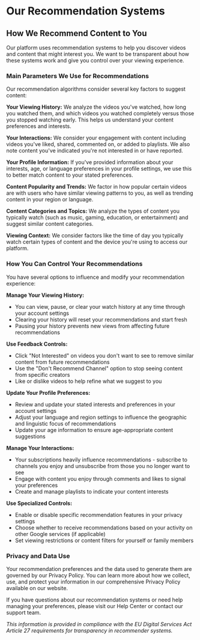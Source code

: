 # Our Recommendation Systems

## How We Recommend Content to You

Our platform uses recommendation systems to help you discover videos and content that might interest you. We want to be transparent about how these systems work and give you control over your viewing experience.

### Main Parameters We Use for Recommendations

Our recommendation algorithms consider several key factors to suggest content:

**Your Viewing History:** We analyze the videos you've watched, how long you watched them, and which videos you watched completely versus those you stopped watching early. This helps us understand your content preferences and interests.

**Your Interactions:** We consider your engagement with content including videos you've liked, shared, commented on, or added to playlists. We also note content you've indicated you're not interested in or have reported.

**Your Profile Information:** If you've provided information about your interests, age, or language preferences in your profile settings, we use this to better match content to your stated preferences.

**Content Popularity and Trends:** We factor in how popular certain videos are with users who have similar viewing patterns to you, as well as trending content in your region or language.

**Content Categories and Topics:** We analyze the types of content you typically watch (such as music, gaming, education, or entertainment) and suggest similar content categories.

**Viewing Context:** We consider factors like the time of day you typically watch certain types of content and the device you're using to access our platform.

### How You Can Control Your Recommendations

You have several options to influence and modify your recommendation experience:

**Manage Your Viewing History:**
- You can view, pause, or clear your watch history at any time through your account settings
- Clearing your history will reset your recommendations and start fresh
- Pausing your history prevents new views from affecting future recommendations

**Use Feedback Controls:**
- Click "Not Interested" on videos you don't want to see to remove similar content from future recommendations
- Use the "Don't Recommend Channel" option to stop seeing content from specific creators
- Like or dislike videos to help refine what we suggest to you

**Update Your Profile Preferences:**
- Review and update your stated interests and preferences in your account settings
- Adjust your language and region settings to influence the geographic and linguistic focus of recommendations
- Update your age information to ensure age-appropriate content suggestions

**Manage Your Interactions:**
- Your subscriptions heavily influence recommendations - subscribe to channels you enjoy and unsubscribe from those you no longer want to see
- Engage with content you enjoy through comments and likes to signal your preferences
- Create and manage playlists to indicate your content interests

**Use Specialized Controls:**
- Enable or disable specific recommendation features in your privacy settings
- Choose whether to receive recommendations based on your activity on other Google services (if applicable)
- Set viewing restrictions or content filters for yourself or family members

### Privacy and Data Use

Your recommendation preferences and the data used to generate them are governed by our Privacy Policy. You can learn more about how we collect, use, and protect your information in our comprehensive Privacy Policy available on our website.

If you have questions about our recommendation systems or need help managing your preferences, please visit our Help Center or contact our support team.

*This information is provided in compliance with the EU Digital Services Act Article 27 requirements for transparency in recommender systems.*
